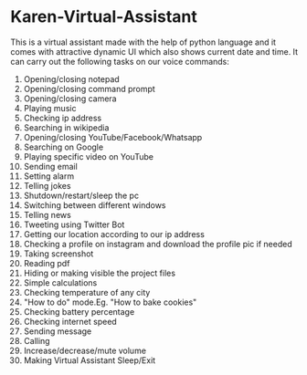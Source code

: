 # Karen-Virtual-Assistant

This is a virtual assistant made with the help of python language and it comes with attractive dynamic UI which also shows current date and time.
It can carry out the following tasks on our voice commands:
1. Opening/closing notepad
2. Opening/closing command prompt
3. Opening/closing camera
4. Playing music
5. Checking ip address
6. Searching in wikipedia
7. Opening/closing YouTube/Facebook/Whatsapp
8. Searching on Google
9. Playing specific video on YouTube
10. Sending email
11. Setting alarm
12. Telling jokes
13. Shutdown/restart/sleep the pc
14. Switching between different windows
15. Telling news
16. Tweeting using Twitter Bot
17. Getting our location according to our ip address
18. Checking a profile on instagram and download the profile pic if needed
19. Taking screenshot
20. Reading pdf
21. Hiding or making visible the project files
22. Simple calculations
23. Checking temperature of any city
24. "How to do" mode.Eg. "How to bake cookies"
25. Checking battery percentage
26. Checking internet speed
27. Sending message
28. Calling
29. Increase/decrease/mute volume
30. Making Virtual Assistant Sleep/Exit
